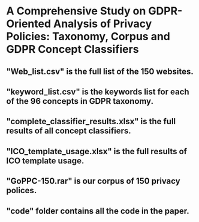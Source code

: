# A Comprehensive Study on GDPR-Oriented Analysis of Privacy Policies: Taxonomy, Corpus and GDPR Concept Classifiers

## "Web_list.csv" is the full list of the 150 websites.

## "keyword_list.csv" is the keywords list for each of the 96 concepts in GDPR taxonomy.

## "complete_classifier_results.xlsx" is the full results of all concept classifiers.

## "ICO_template_usage.xlsx" is the full results of ICO template usage.

## "GoPPC-150.rar" is our corpus of 150 privacy polices.

## "code" folder contains all the code in the paper.
